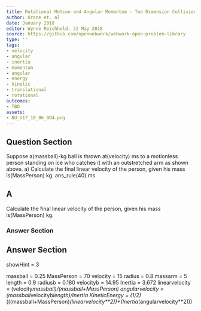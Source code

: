 ```yaml
---
title: Rotational Motion and Angular Momentum - Two Dimension Collisions
author: Urone et. al
date: January 2018
editor: Wynne Reichheld, 22 May 2018
source: https://github.com/openwebwork/webwork-open-problem-library
type: ''
tags:
- velocity
- angular
- inertia
- momentum
- angular
- energy
- kinetic
- translational
- rotational
outcomes:
- TBD
assets:
- NU_U17_10_06_004.png
---
```


## Question Section 

Suppose a(massball)-kg ball is thrown at(velocity) ms to a motionless person standing on ice who catches it with an outstretched arm as shown above. 
a) Calculate the final linear velocity of the person, given his mass is(MassPerson) kg. 
ans_rule(40) ms
## A
Calculate the final linear velocity of the person, given his mass is(MassPerson) kg. 
### Answer Section


## Answer Section

showHint = 3

massball = 0.25
MassPerson = 70
velocity = 15
radius = 0.8
massarm = 5
length = 0.9
radiusb = 0.180
velocityb = 14.95
Inertia = 3.672
linearvelocity = (velocity*massball)/(massball+MassPerson)
angularvelocity = (massball*velocityb*length)/Inertia
KineticEnergy = (1/2)*(((massball+MassPerson)*(linearvelocity**2))+(Inertia*(angularvelocity**2)))